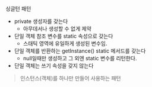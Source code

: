 
싱글턴 패턴
- private 생성자를 갖는다
  - 아무데서나 생성할 수 없게 제약
- 단일 객체 참조 변수를 static 속성으로 갖는다
    - 스태틱 영역에 유일하게 생성된 변수임. 
- 단일 객체를 반환하는 getInstance() static 메서드를 갖는다
    - null일때만 생성하고 그 외엔 static 변수를 리턴한다.
- 단일 객체는 쓰기 속성을 갖지 않는다


> 인스턴스(객체)를 하나만 만들어 사용하는 패턴



